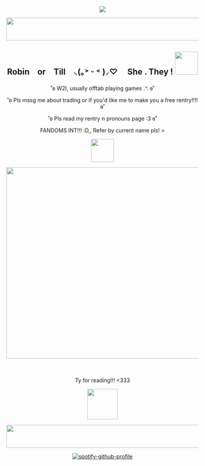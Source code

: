 <div align="center">
 
![](https://komarev.com/ghpvc/?username=RlAMU&color=b49cdb&base=1500&label=YAMU'S+FANS)

</div>

<p align="center">
<img width="1200" height="60" src="https://64.media.tumblr.com/d81ab5dd0c443819d82ff37d8f5c50e5/6858cce81a99a1b7-bf/s1280x1920/90edf4045684eb40b12d36fc115de84719be1261.gif">
</p>

<h2><p align="center">Robin　or　Till　⸜(｡˃ ᵕ ˂ )⸝♡ 　She . They ! <img width="60" height="60" src="https://64.media.tumblr.com/4e9478c7c65dc55f565004932b80172b/02ca19d67c8c8946-8c/s540x810/6e9e3a7c05311d03c2e2c4b7010b796ba0ce167d.pnj"></h2>
</p>

<p align="center">
˚ʚ W2I, usually offtab playing games .^.  ɞ˚
<p align="center">
 <p align="center">
˚ʚ Pls mssg me about trading or if you'd like me to make you a free rentry!!!!  ɞ˚
<p align="center">
˚ʚ Pls read my rentry n pronouns page :3  ɞ˚
<p align="center">
FANDOMS INT!!! :D,, Refer by current name pls! >
<p align="center">
<p align="center">
 <img width="60" height="60" src="https://64.media.tumblr.com/218b3e951e6dc80cb0ed452f851dca78/a4e588a830dca02a-59/s1280x1920/ef7c9cd8f68b02d217e6af7fac1589a897551936.pnj"
</p>

<p align="center">
<img width="1200" height="500" src="https://64.media.tumblr.com/4bbc7cc3db44352f750699850739c610/d6018741edf304a7-25/s1280x1920/5f7dcc1391cb929322def8610474984b9992805e.pnj">
</p>　

<p align="center">Ty for reading!!! <333

</p>
 <p align="center">
<img width="80" height="80" src="https://i.ibb.co/pWRrqfm/IMG-7963.gif">
 </p>
<p align="center">
<img width="1200" height="60" src="https://64.media.tumblr.com/d81ab5dd0c443819d82ff37d8f5c50e5/6858cce81a99a1b7-bf/s1280x1920/90edf4045684eb40b12d36fc115de84719be1261.gifv">
</p>

<div align="center">
 
[![spotify-github-profile](https://spotify-github-profile.kittinanx.com/api/view?uid=22an7rp7mrtczxx3nxjhbny6a&cover_image=true&theme=novatorem&show_offline=true&background_color=6e5fb4&interchange=false&bar_color=ce96e9&bar_color_cover=false)](https://spotify-github-profile.kittinanx.com/api/view?uid=22an7rp7mrtczxx3nxjhbny6a&redirect=true)

</div>

